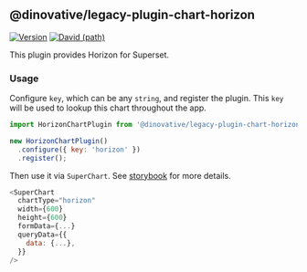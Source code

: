 ## @dinovative/legacy-plugin-chart-horizon

[![Version](https://img.shields.io/npm/v/@dinovative/legacy-plugin-chart-horizon.svg?style=flat-square)](https://img.shields.io/npm/v/@dinovative/legacy-plugin-chart-horizon.svg?style=flat-square)
[![David (path)](https://img.shields.io/david/dinovative/superset-ui-plugins.svg?path=packages%2Fsuperset-ui-legacy-plugin-chart-horizon&style=flat-square)](https://david-dm.org/dinovative/superset-ui-plugins?path=packages/superset-ui-legacy-plugin-chart-horizon)

This plugin provides Horizon for Superset.

### Usage

Configure `key`, which can be any `string`, and register the plugin. This `key` will be used to lookup this chart throughout the app.

```js
import HorizonChartPlugin from '@dinovative/legacy-plugin-chart-horizon';

new HorizonChartPlugin()
  .configure({ key: 'horizon' })
  .register();
```

Then use it via `SuperChart`. See [storybook](https://dinovative.github.io/superset-ui-plugins/?selectedKind=plugin-chart-horizon) for more details.

```js
<SuperChart
  chartType="horizon"
  width={600}
  height={600}
  formData={...}
  queryData={{
    data: {...},
  }}
/>
```
